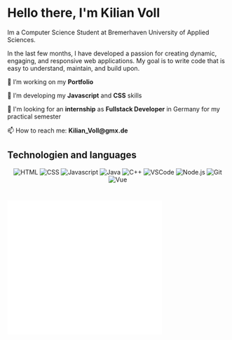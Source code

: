 <!DOCTYPE html>
<html lang="en">

<head>
    <meta charset="UTF-8">
    <meta http-equiv="X-UA-Compatible" content="IE=edge">
    <meta name="viewport" content="width=device-width, initial-scale=1.0">
</head>

<body>
    <div class="content">
        <div class="header">
            <h1>Hello there, I'm Kilian Voll</h1>
            <div class="aboutMe">
                <p>Im a Computer Science Student at Bremerhaven University of Applied Sciences.</p>
                <p>In the last few months, I have developed a passion for creating dynamic, engaging, and responsive web
                    applications. My goal is to write code that is easy to understand, maintain, and build upon.</p>
            </div>
            <div class="goals">
                <p>🔭 I’m working on my <strong>Portfolio</strong></p>
                <p>🌱 I’m developing my <strong>Javascript</strong> and <strong>CSS</strong> skills</p>
                <p>👀 I'm looking for an <strong>internship</strong> as <strong>Fullstack Developer</strong> in Germany
                    for my practical semester</p>
                <p>📫 How to reach me: <strong> Kilian_Voll@gmx.de </strong> </p>
            </div>
        </div>
        <div class="Techs" align="center">
            <h2 align="left">Technologien and languages</h2>
            <img alt="HTML" width="70px" height="70px"
                src="https://raw.githubusercontent.com/yurijserrano/Github-Profile-Readme-Logos/042e36c55d4d757621dedc4f03108213fbb57ec4/others/html.svg"
                title="HTML" />
            <img alt="CSS" width="70px" height="70px"
                src="https://raw.githubusercontent.com/yurijserrano/Github-Profile-Readme-Logos/042e36c55d4d757621dedc4f03108213fbb57ec4/others/css.svg"
                title="CSS" />
            <img alt="Javascript" width="60px" height="60px"
                src="https://raw.githubusercontent.com/yurijserrano/Github-Profile-Readme-Logos/042e36c55d4d757621dedc4f03108213fbb57ec4/programming%20languages/javascript.svg"
                title="Javascript" />
            <img alt="Java" width="70px" height="70px"
                src="https://raw.githubusercontent.com/yurijserrano/Github-Profile-Readme-Logos/042e36c55d4d757621dedc4f03108213fbb57ec4/programming%20languages/java.svg"
                title="Java" />
            <img alt="C++" width="60px" height="60px"
                src="https://raw.githubusercontent.com/yurijserrano/Github-Profile-Readme-Logos/042e36c55d4d757621dedc4f03108213fbb57ec4/programming%20languages/c%2B%2B.svg"
                title="C++" />
            <img alt="VSCode" width="50px" height="50px"
                src="https://raw.githubusercontent.com/yurijserrano/Github-Profile-Readme-Logos/042e36c55d4d757621dedc4f03108213fbb57ec4/text%20editors/vscode.svg"
                title="vscode" />
            <img alt="Node.js" width="80px" height="80px"
                src="https://raw.githubusercontent.com/yurijserrano/Github-Profile-Readme-Logos/042e36c55d4d757621dedc4f03108213fbb57ec4/frameworks/nodejs.svg"
                title="node.js" />
            <img alt="Git" width="80px" height="80px"
                src="https://raw.githubusercontent.com/yurijserrano/Github-Profile-Readme-Logos/042e36c55d4d757621dedc4f03108213fbb57ec4/others/git.svg"
                title="Git" /><img alt="Vue" width="70px" height="70px"
                src="https://raw.githubusercontent.com/yurijserrano/Github-Profile-Readme-Logos/042e36c55d4d757621dedc4f03108213fbb57ec4/frameworks/vuejs.svg"
                title="Vue" />
        </div>
        <div class="LeetCode">
            <h1></h1>
            <div class="stats" style="display:grid; grid-template-row: repeat(3,1fr); grid-template-column: repeat(1,1fr);" align="center">
                <!--        <img  width="100%" height="100%" src="github-metrics.svg" style="grid-row: 1/1"></img> -->
                <img width="70%" height="100%" src="metrics.plugin.languages.details.svg" style="grid-row: 2/2; grid-column:1/1;"></img>
                <img width="70%" height="100%" color="black" src="metrics.plugin.leetcode.svg" style="grid-row: 3/3; grid-column:1/1;">
            </div>
        </div>
    </div>
</body>

</html>
